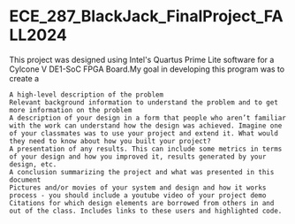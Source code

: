 # ECE_287_BlackJack_FinalProject_FALL2024

This project was designed using Intel's Quartus Prime Lite software for a Cylcone V DE1-SoC FPGA Board.My goal in developing this program was to create a



    A high-level description of the problem
    Relevant background information to understand the problem and to get more information on the problem
    A description of your design in a form that people who aren’t familiar with the work can understand how the design was achieved. Imagine one of your classmates was to use your project and extend it. What would they need to know about how you built your project?
    A presentation of any results. This can include some metrics in terms of your design and how you improved it, results generated by your design, etc.
    A conclusion summarizing the project and what was presented in this document
    Pictures and/or movies of your system and design and how it works process - you should include a youtube video of your project demo
    Citations for which design elements are borrowed from others in and out of the class. Includes links to these users and highlighted code.
